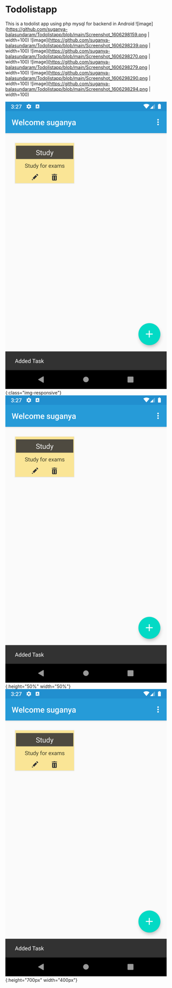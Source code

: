 # Todolistapp
This is a todolist app using php mysql for backend in Android
![image](https://github.com/suganya-balasundaram/Todolistapp/blob/main/Screenshot_1606298159.png | width=100) ![image](https://github.com/suganya-balasundaram/Todolistapp/blob/main/Screenshot_1606298239.png | width=100) ![image](https://github.com/suganya-balasundaram/Todolistapp/blob/main/Screenshot_1606298270.png | width=100)
![image](https://github.com/suganya-balasundaram/Todolistapp/blob/main/Screenshot_1606298279.png | width=100) ![image](https://github.com/suganya-balasundaram/Todolistapp/blob/main/Screenshot_1606298290.png | width=100) ![image](https://github.com/suganya-balasundaram/Todolistapp/blob/main/Screenshot_1606298294.png | width=100)

![test image size](https://github.com/suganya-balasundaram/Todolistapp/blob/main/Screenshot_1606298279.png){:class="img-responsive"}
![test image size](https://github.com/suganya-balasundaram/Todolistapp/blob/main/Screenshot_1606298279.png){:height="50%" width="50%"}
![test image size](https://github.com/suganya-balasundaram/Todolistapp/blob/main/Screenshot_1606298279.png){:height="700px" width="400px"}


